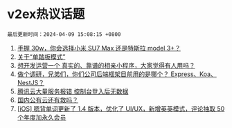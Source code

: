 # v2ex热议话题

`最后更新时间：2024-04-09 15:08:15 +0800`

1. [手握 30w，你会选择小米 SU7 Max 还是特斯拉 model 3+？](https://www.v2ex.com/t/1030628)
1. [关于“单踏板模式”](https://www.v2ex.com/t/1030867)
1. [想开发运营一个 真实的、靠谱的相亲小程序，大家觉得有人用吗？](https://www.v2ex.com/t/1030625)
1. [做个调研，兄弟们，你们公司后端框架目前用的是哪个？ Express、Koa、NestJS？](https://www.v2ex.com/t/1030668)
1. [腾讯云大量服务报错 控制台登入后无数据](https://www.v2ex.com/t/1030613)
1. [国内公有云还有救吗？](https://www.v2ex.com/t/1030870)
1. [[iOS] 嗯背单词更新了 1.4 版本，优化了 UI/UX，新增英英模式，评论抽取 50 个年度加永久会员](https://www.v2ex.com/t/1030937)

